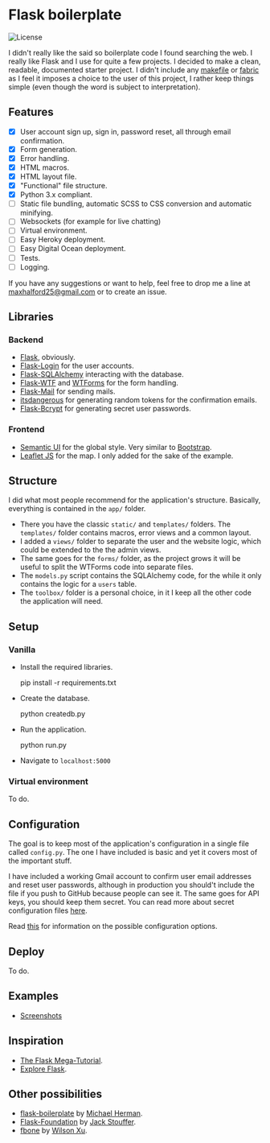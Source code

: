 # Flask boilerplate

![License](http://img.shields.io/:license-mit-blue.svg)

I didn't really like the said so boilerplate code I found searching the web. I really like Flask and I use for quite a few projects. I decided to make a clean, readable, documented starter project. I didn't include any [makefile](https://www.wikiwand.com/en/Makefile) or [fabric](http://flask.pocoo.org/docs/0.10/patterns/fabric/) as I feel it imposes a choice to the user of this project, I rather keep things simple (even though the word is subject to interpretation).

## Features

- [x] User account sign up, sign in, password reset, all through email confirmation.
- [x] Form generation.
- [x] Error handling.
- [x] HTML macros.
- [x] HTML layout file.
- [x] "Functional" file structure.
- [x] Python 3.x compliant.
- [ ] Static file bundling, automatic SCSS to CSS conversion and automatic minifying.
- [ ] Websockets (for example for live chatting)
- [ ] Virtual environment.
- [ ] Easy Heroky deployment.
- [ ] Easy Digital Ocean deployment.
- [ ] Tests.
- [ ] Logging.

If you have any suggestions or want to help, feel free to drop me a line at <maxhalford25@gmail.com> or to create an issue.

## Libraries

### Backend

- [Flask](http://flask.pocoo.org/), obviously.
- [Flask-Login](https://flask-login.readthedocs.org/en/latest/) for the user accounts.
- [Flask-SQLAlchemy](https://pythonhosted.org/Flask-SQLAlchemy/) interacting with the database.
- [Flask-WTF](https://flask-wtf.readthedocs.org/en/latest/) and [WTForms](https://wtforms.readthedocs.org/en/latest/) for the form handling.
- [Flask-Mail](https://pythonhosted.org/Flask-Mail/) for sending mails.
- [itsdangerous](http://pythonhosted.org/itsdangerous/) for generating random tokens for the confirmation emails.
- [Flask-Bcrypt](https://flask-bcrypt.readthedocs.org/en/latest/) for generating secret user passwords.

### Frontend

- [Semantic UI](http://semantic-ui.com/) for the global style. Very similar to [Bootstrap](http://getbootstrap.com/).
- [Leaflet JS](http://leafletjs.com/) for the map. I only added for the sake of the example.

## Structure

I did what most people recommend for the application's structure. Basically, everything is contained in the ``app/`` folder.

- There you have the classic ``static/`` and ``templates/`` folders. The ``templates/`` folder contains macros, error views and a common layout.
- I added a ``views/`` folder to separate the user and the website logic, which could be extended to the the admin views.
- The same goes for the ``forms/`` folder, as the project grows it will be useful to split the WTForms code into separate files.
- The ``models.py`` script contains the SQLAlchemy code, for the while it only contains the logic for a ``users`` table.
- The ``toolbox/`` folder is a personal choice, in it I keep all the other code the application will need.


## Setup

### Vanilla

- Install the required libraries.

	pip install -r requirements.txt

- Create the database.

	python createdb.py

- Run the application.

	python run.py

- Navigate to ``localhost:5000``


### Virtual environment

To do.


## Configuration

The goal is to keep most of the application's configuration in a single file called ``config.py``. The one I have included is basic and yet it covers most of the important stuff.

I have included a working Gmail account to confirm user email addresses and reset user passwords, although in production you should't include the file if you push to GitHub because people can see it. The same goes for API keys, you should keep them secret. You can read more about secret configuration files [here](https://exploreflask.com/configuration.html).

Read [this](http://flask.pocoo.org/docs/0.10/config/) for information on the possible configuration options.


## Deploy

To do.


## Examples

- [Screenshots](screenshots/)


## Inspiration

- [The Flask Mega-Tutorial](http://blog.miguelgrinberg.com/post/the-flask-mega-tutorial-part-i-hello-world).
- [Explore Flask](https://exploreflask.com/index.html).


## Other possibilities

- [flask-boilerplate](https://github.com/mjhea0/flask-boilerplate) by [Michael Herman](https://github.com/mjhea0).
- [Flask-Foundation](https://github.com/JackStouffer/Flask-Foundation) by [Jack Stouffer](https://github.com/JackStouffer).
- [fbone](https://github.com/imwilsonxu/fbone) by [Wilson Xu](https://github.com/imwilsonxu).
